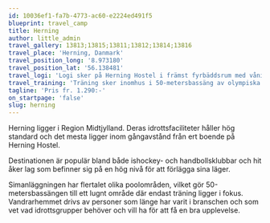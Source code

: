 ```yaml
---
id: 10036ef1-fa7b-4773-ac60-e2224ed491f5
blueprint: travel_camp
title: Herning
author: little_admin
travel_gallery: 13813;13815;13811;13812;13814;13816
travel_place: 'Herning, Danmark'
travel_position_long: '8.973180'
travel_position_lat: '56.138481'
travel_logi: 'Logi sker på Herning Hostel i främst fyrbäddsrum med våningssängar. Rummen är utrustade med dusch/wc, Wi-Fi och tv. Alla måltider serveras vid boendet.'
travel_training: 'Träning sker inomhus i 50-metersbassäng av olympiska mått. Bassängen har tio banor à 2,5 m bredd. Det finns även en 25-metersbassäng på anläggningen.'
tagline: 'Pris fr. 1.290:-'
on_startpage: 'false'
slug: herning
---
```

<p>Herning ligger i Region Midtjylland. Deras idrottsfaciliteter håller hög standard och det mesta ligger inom gångavstånd från ert boende på Herning Hostel.</p>
<p>Destinationen är populär bland både ishockey- och handbollsklubbar och hit åker lag som befinner sig på en hög nivå för att förlägga sina läger.</p>
<p>Simanläggningen har flertalet olika poolområden, vilket gör 50-metersbassängen till ett lugnt område där endast träning ligger i fokus. Vandrarhemmet drivs av personer som länge har varit i branschen och som vet vad idrottsgrupper behöver och vill ha för att få en bra upplevelse.</p>
